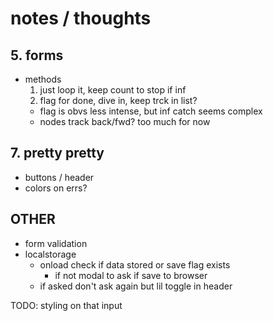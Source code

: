 # notes / thoughts

<!-- ## 2. the grid

- table vs divs. table makes sense
- inner work can be manipulated inputs vs display
- helper AA -->

<!-- ## 3. enter data

- access?
  - inputs always present? surely too much
  - separate input like sheets
  - onclick switch
- data matrix, start data, but hold forms as well complex object
- lost on refresh, but we could keep tbh -->

## 5. forms

- methods
  1. just loop it, keep count to stop if inf
  2. flag for done, dive in, keep trck in list?
  - flag is obvs less intense, but inf catch seems complex
  - nodes track back/fwd? too much for now

## 7. pretty pretty

- buttons / header
- colors on errs?

## OTHER

- form validation
- localstorage
  - onload check if data stored or save flag exists
    - if not modal to ask if save to browser
  - if asked don't ask again but lil toggle in header

TODO: styling on that input
